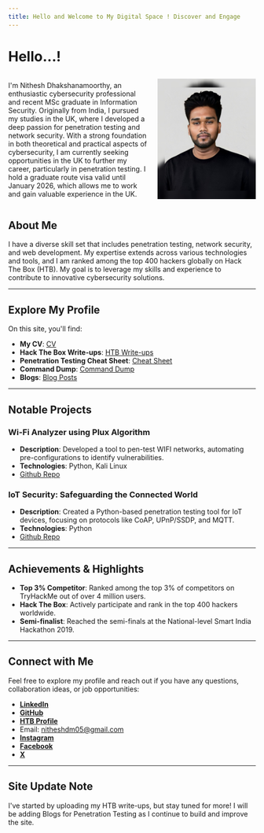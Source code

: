 ```yaml
---
title: Hello and Welcome to My Digital Space ! Discover and Engage
---
```

# Hello...!

<div style="display: flex; align-items: center;">
  <div style="flex: 1;">
    <p style="font-size: 1em;">I'm Nithesh Dhakshanamoorthy, an enthusiastic cybersecurity professional and recent MSc graduate in Information Security. Originally from India, I pursued my studies in the UK, where I developed a deep passion for penetration testing and network security. With a strong foundation in both theoretical and practical aspects of cybersecurity, I am currently seeking opportunities in the UK to further my career, particularly in penetration testing. I hold a graduate route visa valid until January 2026, which allows me to work and gain valuable experience in the UK.</p>
  </div>
  <div style="flex: 0 0 auto; padding-left: 20px;">
    <img src="My-Profile-Pic.jpg" alt="Profile Picture" style="width: 200px;"/>
  </div>
</div>

## About Me

I have a diverse skill set that includes penetration testing, network security, and web development. My expertise extends across various technologies and tools, and I am ranked among the top 400 hackers globally on Hack The Box (HTB). My goal is to leverage my skills and experience to contribute to innovative cybersecurity solutions.

---

## Explore My Profile

On this site, you'll find:

- **My CV**: [CV](Cv.md)
- **Hack The Box Write-ups**: [HTB Write-ups](HTB.md)
- **Penetration Testing Cheat Sheet**: [Cheat Sheet](Penetration-Testing-Cheat-Sheet.md)
- **Command Dump**: [Command Dump](Command-Dump.md)
- **Blogs**: [Blog Posts](Blogs.md)

---

## Notable Projects

### Wi-Fi Analyzer using Plux Algorithm
- **Description**: Developed a tool to pen-test WIFI networks, automating pre-configurations to identify vulnerabilities.
- **Technologies**: Python, Kali Linux
- [Github Repo](https://github.com/NitheshD05/Wifi-analyser)

### IoT Security: Safeguarding the Connected World
- **Description**: Created a Python-based penetration testing tool for IoT devices, focusing on protocols like CoAP, UPnP/SSDP, and MQTT.
- **Technologies**: Python
- [Github Repo](https://github.com/NitheshD05/IOT-Security)

---

## Achievements & Highlights

- **Top 3% Competitor**: Ranked among the top 3% of competitors on TryHackMe out of over 4 million users.
- **Hack The Box**: Actively participate and rank in the top 400 hackers worldwide.
- **Semi-finalist**: Reached the semi-finals at the National-level Smart India Hackathon 2019.

---

## Connect with Me

Feel free to explore my profile and reach out if you have any questions, collaboration ideas, or job opportunities:
- [**LinkedIn**](https://www.linkedin.com/in/nithesh-dhakshanamoorthy-2541111b3)
- [**GitHub**](https://github.com/NitheshD05)
- [**HTB Profile**](https://app.hackthebox.com/profile/1701603)
- Email: nitheshdm05@gmail.com
- [**Instagram**](https://www.instagram.com/nithesh_dm/)
- [**Facebook**](https://www.facebook.com/nithesh.d.1?mibextid=ZbWKwL)
- [**X**](https://x.com/05Nithesh)

---

## Site Update Note

I've started by uploading my HTB write-ups, but stay tuned for more! I will be adding Blogs for Penetration Testing as I continue to build and improve the site.
